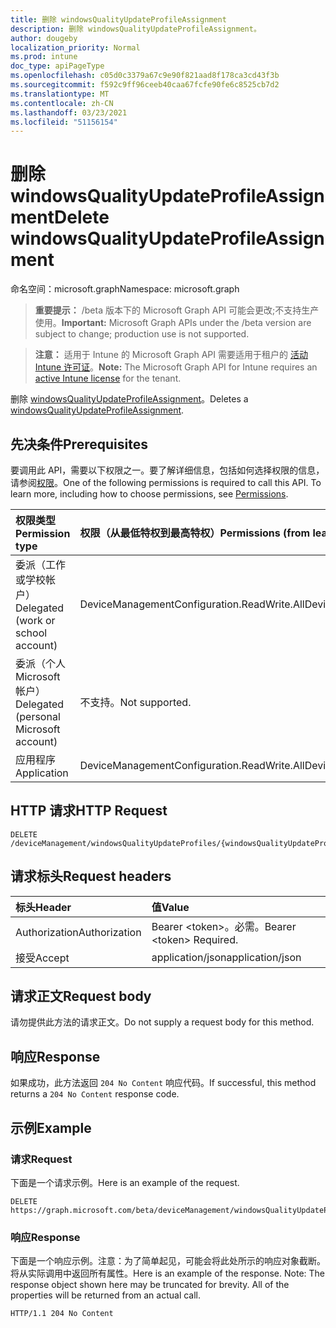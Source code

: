 ```yaml
---
title: 删除 windowsQualityUpdateProfileAssignment
description: 删除 windowsQualityUpdateProfileAssignment。
author: dougeby
localization_priority: Normal
ms.prod: intune
doc_type: apiPageType
ms.openlocfilehash: c05d0c3379a67c9e90f821aad8f178ca3cd43f3b
ms.sourcegitcommit: f592c9ff96ceeb40caa67fcfe90fe6c8525cb7d2
ms.translationtype: MT
ms.contentlocale: zh-CN
ms.lasthandoff: 03/23/2021
ms.locfileid: "51156154"
---
```

# <a name="delete-windowsqualityupdateprofileassignment"></a><span data-ttu-id="04311-103">删除 windowsQualityUpdateProfileAssignment</span><span class="sxs-lookup"><span data-stu-id="04311-103">Delete windowsQualityUpdateProfileAssignment</span></span>

<span data-ttu-id="04311-104">命名空间：microsoft.graph</span><span class="sxs-lookup"><span data-stu-id="04311-104">Namespace: microsoft.graph</span></span>

> <span data-ttu-id="04311-105">**重要提示：** /beta 版本下的 Microsoft Graph API 可能会更改;不支持生产使用。</span><span class="sxs-lookup"><span data-stu-id="04311-105">**Important:** Microsoft Graph APIs under the /beta version are subject to change; production use is not supported.</span></span>

> <span data-ttu-id="04311-106">**注意：** 适用于 Intune 的 Microsoft Graph API 需要适用于租户的 [活动 Intune 许可证](https://go.microsoft.com/fwlink/?linkid=839381)。</span><span class="sxs-lookup"><span data-stu-id="04311-106">**Note:** The Microsoft Graph API for Intune requires an [active Intune license](https://go.microsoft.com/fwlink/?linkid=839381) for the tenant.</span></span>

<span data-ttu-id="04311-107">删除 [windowsQualityUpdateProfileAssignment](../resources/intune-softwareupdate-windowsqualityupdateprofileassignment.md)。</span><span class="sxs-lookup"><span data-stu-id="04311-107">Deletes a [windowsQualityUpdateProfileAssignment](../resources/intune-softwareupdate-windowsqualityupdateprofileassignment.md).</span></span>

## <a name="prerequisites"></a><span data-ttu-id="04311-108">先决条件</span><span class="sxs-lookup"><span data-stu-id="04311-108">Prerequisites</span></span>
<span data-ttu-id="04311-p101">要调用此 API，需要以下权限之一。要了解详细信息，包括如何选择权限的信息，请参阅[权限](/graph/permissions-reference)。</span><span class="sxs-lookup"><span data-stu-id="04311-p101">One of the following permissions is required to call this API. To learn more, including how to choose permissions, see [Permissions](/graph/permissions-reference).</span></span>

|<span data-ttu-id="04311-111">权限类型</span><span class="sxs-lookup"><span data-stu-id="04311-111">Permission type</span></span>|<span data-ttu-id="04311-112">权限（从最低特权到最高特权）</span><span class="sxs-lookup"><span data-stu-id="04311-112">Permissions (from least to most privileged)</span></span>|
|:---|:---|
|<span data-ttu-id="04311-113">委派（工作或学校帐户）</span><span class="sxs-lookup"><span data-stu-id="04311-113">Delegated (work or school account)</span></span>|<span data-ttu-id="04311-114">DeviceManagementConfiguration.ReadWrite.All</span><span class="sxs-lookup"><span data-stu-id="04311-114">DeviceManagementConfiguration.ReadWrite.All</span></span>|
|<span data-ttu-id="04311-115">委派（个人 Microsoft 帐户）</span><span class="sxs-lookup"><span data-stu-id="04311-115">Delegated (personal Microsoft account)</span></span>|<span data-ttu-id="04311-116">不支持。</span><span class="sxs-lookup"><span data-stu-id="04311-116">Not supported.</span></span>|
|<span data-ttu-id="04311-117">应用程序</span><span class="sxs-lookup"><span data-stu-id="04311-117">Application</span></span>|<span data-ttu-id="04311-118">DeviceManagementConfiguration.ReadWrite.All</span><span class="sxs-lookup"><span data-stu-id="04311-118">DeviceManagementConfiguration.ReadWrite.All</span></span>|

## <a name="http-request"></a><span data-ttu-id="04311-119">HTTP 请求</span><span class="sxs-lookup"><span data-stu-id="04311-119">HTTP Request</span></span>
<!-- {
  "blockType": "ignored"
}
-->
``` http
DELETE /deviceManagement/windowsQualityUpdateProfiles/{windowsQualityUpdateProfileId}/assignments/{windowsQualityUpdateProfileAssignmentId}
```

## <a name="request-headers"></a><span data-ttu-id="04311-120">请求标头</span><span class="sxs-lookup"><span data-stu-id="04311-120">Request headers</span></span>
|<span data-ttu-id="04311-121">标头</span><span class="sxs-lookup"><span data-stu-id="04311-121">Header</span></span>|<span data-ttu-id="04311-122">值</span><span class="sxs-lookup"><span data-stu-id="04311-122">Value</span></span>|
|:---|:---|
|<span data-ttu-id="04311-123">Authorization</span><span class="sxs-lookup"><span data-stu-id="04311-123">Authorization</span></span>|<span data-ttu-id="04311-124">Bearer &lt;token&gt;。必需。</span><span class="sxs-lookup"><span data-stu-id="04311-124">Bearer &lt;token&gt; Required.</span></span>|
|<span data-ttu-id="04311-125">接受</span><span class="sxs-lookup"><span data-stu-id="04311-125">Accept</span></span>|<span data-ttu-id="04311-126">application/json</span><span class="sxs-lookup"><span data-stu-id="04311-126">application/json</span></span>|

## <a name="request-body"></a><span data-ttu-id="04311-127">请求正文</span><span class="sxs-lookup"><span data-stu-id="04311-127">Request body</span></span>
<span data-ttu-id="04311-128">请勿提供此方法的请求正文。</span><span class="sxs-lookup"><span data-stu-id="04311-128">Do not supply a request body for this method.</span></span>

## <a name="response"></a><span data-ttu-id="04311-129">响应</span><span class="sxs-lookup"><span data-stu-id="04311-129">Response</span></span>
<span data-ttu-id="04311-130">如果成功，此方法返回 `204 No Content` 响应代码。</span><span class="sxs-lookup"><span data-stu-id="04311-130">If successful, this method returns a `204 No Content` response code.</span></span>

## <a name="example"></a><span data-ttu-id="04311-131">示例</span><span class="sxs-lookup"><span data-stu-id="04311-131">Example</span></span>

### <a name="request"></a><span data-ttu-id="04311-132">请求</span><span class="sxs-lookup"><span data-stu-id="04311-132">Request</span></span>
<span data-ttu-id="04311-133">下面是一个请求示例。</span><span class="sxs-lookup"><span data-stu-id="04311-133">Here is an example of the request.</span></span>
``` http
DELETE https://graph.microsoft.com/beta/deviceManagement/windowsQualityUpdateProfiles/{windowsQualityUpdateProfileId}/assignments/{windowsQualityUpdateProfileAssignmentId}
```

### <a name="response"></a><span data-ttu-id="04311-134">响应</span><span class="sxs-lookup"><span data-stu-id="04311-134">Response</span></span>
<span data-ttu-id="04311-p102">下面是一个响应示例。注意：为了简单起见，可能会将此处所示的响应对象截断。将从实际调用中返回所有属性。</span><span class="sxs-lookup"><span data-stu-id="04311-p102">Here is an example of the response. Note: The response object shown here may be truncated for brevity. All of the properties will be returned from an actual call.</span></span>
``` http
HTTP/1.1 204 No Content
```




